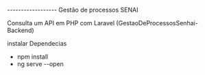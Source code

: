 ------------------  Gestão de processos SENAI

Consulta um API em PHP com Laravel (GestaoDeProcessosSenhai-Backend)

instalar Dependecias
- npm install
- ng serve --open
